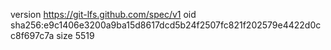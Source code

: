 version https://git-lfs.github.com/spec/v1
oid sha256:e9c1406e3200a9ba15d8617dcd5b24f2507fc821f202579e4422d0cc8f697c7a
size 5519
